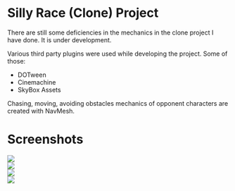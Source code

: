 # Silly Race (Clone) Project
There are still some deficiencies in the mechanics in the clone project I have done. It is under development.

Various third party plugins were used while developing the project. Some of those: <br />
- DOTween
- Cinemachine
- SkyBox Assets

Chasing, moving, avoiding obstacles mechanics of opponent characters are created with NavMesh.

# Screenshots
![](https://github.com/ksensazli/Silly-Race-Clone-Project/blob/master/Screenshots/SS-1.jpg) <br />
![](https://github.com/ksensazli/Silly-Race-Clone-Project/blob/master/Screenshots/SS-2.jpg) <br />
![](https://github.com/ksensazli/Silly-Race-Clone-Project/blob/master/Screenshots/SS-3.jpg) <br />
![](https://github.com/ksensazli/Silly-Race-Clone-Project/blob/master/Screenshots/SS-4.jpg)
